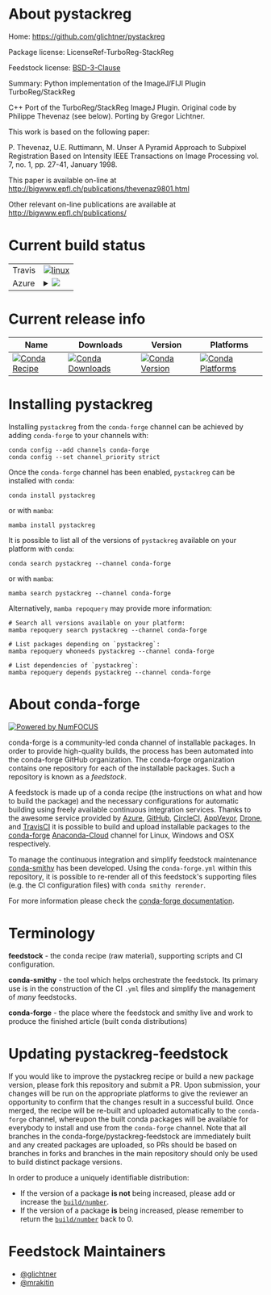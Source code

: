 About pystackreg
================

Home: https://github.com/glichtner/pystackreg

Package license: LicenseRef-TurboReg-StackReg

Feedstock license: [BSD-3-Clause](https://github.com/conda-forge/pystackreg-feedstock/blob/main/LICENSE.txt)

Summary: Python implementation of the ImageJ/FIJI Plugin TurboReg/StackReg

C++ Port of the TurboReg/StackReg ImageJ Plugin.
Original code by Philippe Thevenaz (see below).
Porting by Gregor Lichtner.

This work is based on the following paper:

P. Thevenaz, U.E. Ruttimann, M. Unser
A Pyramid Approach to Subpixel Registration Based on Intensity
IEEE Transactions on Image Processing
vol. 7, no. 1, pp. 27-41, January 1998.

This paper is available on-line at
http://bigwww.epfl.ch/publications/thevenaz9801.html

Other relevant on-line publications are available at
http://bigwww.epfl.ch/publications/


Current build status
====================


<table><tr>
    <td>Travis</td>
    <td>
      <a href="https://app.travis-ci.com/conda-forge/pystackreg-feedstock">
        <img alt="linux" src="https://img.shields.io/travis/com/conda-forge/pystackreg-feedstock/main.svg?label=Linux">
      </a>
    </td>
  </tr>
    
  <tr>
    <td>Azure</td>
    <td>
      <details>
        <summary>
          <a href="https://dev.azure.com/conda-forge/feedstock-builds/_build/latest?definitionId=10454&branchName=main">
            <img src="https://dev.azure.com/conda-forge/feedstock-builds/_apis/build/status/pystackreg-feedstock?branchName=main">
          </a>
        </summary>
        <table>
          <thead><tr><th>Variant</th><th>Status</th></tr></thead>
          <tbody><tr>
              <td>linux_64_numpy1.20python3.7.____cpython</td>
              <td>
                <a href="https://dev.azure.com/conda-forge/feedstock-builds/_build/latest?definitionId=10454&branchName=main">
                  <img src="https://dev.azure.com/conda-forge/feedstock-builds/_apis/build/status/pystackreg-feedstock?branchName=main&jobName=linux&configuration=linux_64_numpy1.20python3.7.____cpython" alt="variant">
                </a>
              </td>
            </tr><tr>
              <td>linux_64_numpy1.20python3.8.____73_pypy</td>
              <td>
                <a href="https://dev.azure.com/conda-forge/feedstock-builds/_build/latest?definitionId=10454&branchName=main">
                  <img src="https://dev.azure.com/conda-forge/feedstock-builds/_apis/build/status/pystackreg-feedstock?branchName=main&jobName=linux&configuration=linux_64_numpy1.20python3.8.____73_pypy" alt="variant">
                </a>
              </td>
            </tr><tr>
              <td>linux_64_numpy1.20python3.8.____cpython</td>
              <td>
                <a href="https://dev.azure.com/conda-forge/feedstock-builds/_build/latest?definitionId=10454&branchName=main">
                  <img src="https://dev.azure.com/conda-forge/feedstock-builds/_apis/build/status/pystackreg-feedstock?branchName=main&jobName=linux&configuration=linux_64_numpy1.20python3.8.____cpython" alt="variant">
                </a>
              </td>
            </tr><tr>
              <td>linux_64_numpy1.20python3.9.____73_pypy</td>
              <td>
                <a href="https://dev.azure.com/conda-forge/feedstock-builds/_build/latest?definitionId=10454&branchName=main">
                  <img src="https://dev.azure.com/conda-forge/feedstock-builds/_apis/build/status/pystackreg-feedstock?branchName=main&jobName=linux&configuration=linux_64_numpy1.20python3.9.____73_pypy" alt="variant">
                </a>
              </td>
            </tr><tr>
              <td>linux_64_numpy1.20python3.9.____cpython</td>
              <td>
                <a href="https://dev.azure.com/conda-forge/feedstock-builds/_build/latest?definitionId=10454&branchName=main">
                  <img src="https://dev.azure.com/conda-forge/feedstock-builds/_apis/build/status/pystackreg-feedstock?branchName=main&jobName=linux&configuration=linux_64_numpy1.20python3.9.____cpython" alt="variant">
                </a>
              </td>
            </tr><tr>
              <td>linux_64_numpy1.21python3.10.____cpython</td>
              <td>
                <a href="https://dev.azure.com/conda-forge/feedstock-builds/_build/latest?definitionId=10454&branchName=main">
                  <img src="https://dev.azure.com/conda-forge/feedstock-builds/_apis/build/status/pystackreg-feedstock?branchName=main&jobName=linux&configuration=linux_64_numpy1.21python3.10.____cpython" alt="variant">
                </a>
              </td>
            </tr><tr>
              <td>linux_aarch64_numpy1.20python3.7.____cpython</td>
              <td>
                <a href="https://dev.azure.com/conda-forge/feedstock-builds/_build/latest?definitionId=10454&branchName=main">
                  <img src="https://dev.azure.com/conda-forge/feedstock-builds/_apis/build/status/pystackreg-feedstock?branchName=main&jobName=linux&configuration=linux_aarch64_numpy1.20python3.7.____cpython" alt="variant">
                </a>
              </td>
            </tr><tr>
              <td>linux_aarch64_numpy1.20python3.8.____73_pypy</td>
              <td>
                <a href="https://dev.azure.com/conda-forge/feedstock-builds/_build/latest?definitionId=10454&branchName=main">
                  <img src="https://dev.azure.com/conda-forge/feedstock-builds/_apis/build/status/pystackreg-feedstock?branchName=main&jobName=linux&configuration=linux_aarch64_numpy1.20python3.8.____73_pypy" alt="variant">
                </a>
              </td>
            </tr><tr>
              <td>linux_aarch64_numpy1.20python3.8.____cpython</td>
              <td>
                <a href="https://dev.azure.com/conda-forge/feedstock-builds/_build/latest?definitionId=10454&branchName=main">
                  <img src="https://dev.azure.com/conda-forge/feedstock-builds/_apis/build/status/pystackreg-feedstock?branchName=main&jobName=linux&configuration=linux_aarch64_numpy1.20python3.8.____cpython" alt="variant">
                </a>
              </td>
            </tr><tr>
              <td>linux_aarch64_numpy1.20python3.9.____73_pypy</td>
              <td>
                <a href="https://dev.azure.com/conda-forge/feedstock-builds/_build/latest?definitionId=10454&branchName=main">
                  <img src="https://dev.azure.com/conda-forge/feedstock-builds/_apis/build/status/pystackreg-feedstock?branchName=main&jobName=linux&configuration=linux_aarch64_numpy1.20python3.9.____73_pypy" alt="variant">
                </a>
              </td>
            </tr><tr>
              <td>linux_aarch64_numpy1.20python3.9.____cpython</td>
              <td>
                <a href="https://dev.azure.com/conda-forge/feedstock-builds/_build/latest?definitionId=10454&branchName=main">
                  <img src="https://dev.azure.com/conda-forge/feedstock-builds/_apis/build/status/pystackreg-feedstock?branchName=main&jobName=linux&configuration=linux_aarch64_numpy1.20python3.9.____cpython" alt="variant">
                </a>
              </td>
            </tr><tr>
              <td>linux_aarch64_numpy1.21python3.10.____cpython</td>
              <td>
                <a href="https://dev.azure.com/conda-forge/feedstock-builds/_build/latest?definitionId=10454&branchName=main">
                  <img src="https://dev.azure.com/conda-forge/feedstock-builds/_apis/build/status/pystackreg-feedstock?branchName=main&jobName=linux&configuration=linux_aarch64_numpy1.21python3.10.____cpython" alt="variant">
                </a>
              </td>
            </tr><tr>
              <td>linux_ppc64le_numpy1.20python3.7.____cpython</td>
              <td>
                <a href="https://dev.azure.com/conda-forge/feedstock-builds/_build/latest?definitionId=10454&branchName=main">
                  <img src="https://dev.azure.com/conda-forge/feedstock-builds/_apis/build/status/pystackreg-feedstock?branchName=main&jobName=linux&configuration=linux_ppc64le_numpy1.20python3.7.____cpython" alt="variant">
                </a>
              </td>
            </tr><tr>
              <td>linux_ppc64le_numpy1.20python3.8.____73_pypy</td>
              <td>
                <a href="https://dev.azure.com/conda-forge/feedstock-builds/_build/latest?definitionId=10454&branchName=main">
                  <img src="https://dev.azure.com/conda-forge/feedstock-builds/_apis/build/status/pystackreg-feedstock?branchName=main&jobName=linux&configuration=linux_ppc64le_numpy1.20python3.8.____73_pypy" alt="variant">
                </a>
              </td>
            </tr><tr>
              <td>linux_ppc64le_numpy1.20python3.8.____cpython</td>
              <td>
                <a href="https://dev.azure.com/conda-forge/feedstock-builds/_build/latest?definitionId=10454&branchName=main">
                  <img src="https://dev.azure.com/conda-forge/feedstock-builds/_apis/build/status/pystackreg-feedstock?branchName=main&jobName=linux&configuration=linux_ppc64le_numpy1.20python3.8.____cpython" alt="variant">
                </a>
              </td>
            </tr><tr>
              <td>linux_ppc64le_numpy1.20python3.9.____73_pypy</td>
              <td>
                <a href="https://dev.azure.com/conda-forge/feedstock-builds/_build/latest?definitionId=10454&branchName=main">
                  <img src="https://dev.azure.com/conda-forge/feedstock-builds/_apis/build/status/pystackreg-feedstock?branchName=main&jobName=linux&configuration=linux_ppc64le_numpy1.20python3.9.____73_pypy" alt="variant">
                </a>
              </td>
            </tr><tr>
              <td>linux_ppc64le_numpy1.20python3.9.____cpython</td>
              <td>
                <a href="https://dev.azure.com/conda-forge/feedstock-builds/_build/latest?definitionId=10454&branchName=main">
                  <img src="https://dev.azure.com/conda-forge/feedstock-builds/_apis/build/status/pystackreg-feedstock?branchName=main&jobName=linux&configuration=linux_ppc64le_numpy1.20python3.9.____cpython" alt="variant">
                </a>
              </td>
            </tr><tr>
              <td>linux_ppc64le_numpy1.21python3.10.____cpython</td>
              <td>
                <a href="https://dev.azure.com/conda-forge/feedstock-builds/_build/latest?definitionId=10454&branchName=main">
                  <img src="https://dev.azure.com/conda-forge/feedstock-builds/_apis/build/status/pystackreg-feedstock?branchName=main&jobName=linux&configuration=linux_ppc64le_numpy1.21python3.10.____cpython" alt="variant">
                </a>
              </td>
            </tr><tr>
              <td>osx_64_numpy1.20python3.7.____cpython</td>
              <td>
                <a href="https://dev.azure.com/conda-forge/feedstock-builds/_build/latest?definitionId=10454&branchName=main">
                  <img src="https://dev.azure.com/conda-forge/feedstock-builds/_apis/build/status/pystackreg-feedstock?branchName=main&jobName=osx&configuration=osx_64_numpy1.20python3.7.____cpython" alt="variant">
                </a>
              </td>
            </tr><tr>
              <td>osx_64_numpy1.20python3.8.____73_pypy</td>
              <td>
                <a href="https://dev.azure.com/conda-forge/feedstock-builds/_build/latest?definitionId=10454&branchName=main">
                  <img src="https://dev.azure.com/conda-forge/feedstock-builds/_apis/build/status/pystackreg-feedstock?branchName=main&jobName=osx&configuration=osx_64_numpy1.20python3.8.____73_pypy" alt="variant">
                </a>
              </td>
            </tr><tr>
              <td>osx_64_numpy1.20python3.8.____cpython</td>
              <td>
                <a href="https://dev.azure.com/conda-forge/feedstock-builds/_build/latest?definitionId=10454&branchName=main">
                  <img src="https://dev.azure.com/conda-forge/feedstock-builds/_apis/build/status/pystackreg-feedstock?branchName=main&jobName=osx&configuration=osx_64_numpy1.20python3.8.____cpython" alt="variant">
                </a>
              </td>
            </tr><tr>
              <td>osx_64_numpy1.20python3.9.____73_pypy</td>
              <td>
                <a href="https://dev.azure.com/conda-forge/feedstock-builds/_build/latest?definitionId=10454&branchName=main">
                  <img src="https://dev.azure.com/conda-forge/feedstock-builds/_apis/build/status/pystackreg-feedstock?branchName=main&jobName=osx&configuration=osx_64_numpy1.20python3.9.____73_pypy" alt="variant">
                </a>
              </td>
            </tr><tr>
              <td>osx_64_numpy1.20python3.9.____cpython</td>
              <td>
                <a href="https://dev.azure.com/conda-forge/feedstock-builds/_build/latest?definitionId=10454&branchName=main">
                  <img src="https://dev.azure.com/conda-forge/feedstock-builds/_apis/build/status/pystackreg-feedstock?branchName=main&jobName=osx&configuration=osx_64_numpy1.20python3.9.____cpython" alt="variant">
                </a>
              </td>
            </tr><tr>
              <td>osx_64_numpy1.21python3.10.____cpython</td>
              <td>
                <a href="https://dev.azure.com/conda-forge/feedstock-builds/_build/latest?definitionId=10454&branchName=main">
                  <img src="https://dev.azure.com/conda-forge/feedstock-builds/_apis/build/status/pystackreg-feedstock?branchName=main&jobName=osx&configuration=osx_64_numpy1.21python3.10.____cpython" alt="variant">
                </a>
              </td>
            </tr><tr>
              <td>osx_arm64_numpy1.20python3.8.____cpython</td>
              <td>
                <a href="https://dev.azure.com/conda-forge/feedstock-builds/_build/latest?definitionId=10454&branchName=main">
                  <img src="https://dev.azure.com/conda-forge/feedstock-builds/_apis/build/status/pystackreg-feedstock?branchName=main&jobName=osx&configuration=osx_arm64_numpy1.20python3.8.____cpython" alt="variant">
                </a>
              </td>
            </tr><tr>
              <td>osx_arm64_numpy1.20python3.9.____cpython</td>
              <td>
                <a href="https://dev.azure.com/conda-forge/feedstock-builds/_build/latest?definitionId=10454&branchName=main">
                  <img src="https://dev.azure.com/conda-forge/feedstock-builds/_apis/build/status/pystackreg-feedstock?branchName=main&jobName=osx&configuration=osx_arm64_numpy1.20python3.9.____cpython" alt="variant">
                </a>
              </td>
            </tr><tr>
              <td>osx_arm64_numpy1.21python3.10.____cpython</td>
              <td>
                <a href="https://dev.azure.com/conda-forge/feedstock-builds/_build/latest?definitionId=10454&branchName=main">
                  <img src="https://dev.azure.com/conda-forge/feedstock-builds/_apis/build/status/pystackreg-feedstock?branchName=main&jobName=osx&configuration=osx_arm64_numpy1.21python3.10.____cpython" alt="variant">
                </a>
              </td>
            </tr><tr>
              <td>win_64_numpy1.20python3.7.____cpython</td>
              <td>
                <a href="https://dev.azure.com/conda-forge/feedstock-builds/_build/latest?definitionId=10454&branchName=main">
                  <img src="https://dev.azure.com/conda-forge/feedstock-builds/_apis/build/status/pystackreg-feedstock?branchName=main&jobName=win&configuration=win_64_numpy1.20python3.7.____cpython" alt="variant">
                </a>
              </td>
            </tr><tr>
              <td>win_64_numpy1.20python3.8.____73_pypy</td>
              <td>
                <a href="https://dev.azure.com/conda-forge/feedstock-builds/_build/latest?definitionId=10454&branchName=main">
                  <img src="https://dev.azure.com/conda-forge/feedstock-builds/_apis/build/status/pystackreg-feedstock?branchName=main&jobName=win&configuration=win_64_numpy1.20python3.8.____73_pypy" alt="variant">
                </a>
              </td>
            </tr><tr>
              <td>win_64_numpy1.20python3.8.____cpython</td>
              <td>
                <a href="https://dev.azure.com/conda-forge/feedstock-builds/_build/latest?definitionId=10454&branchName=main">
                  <img src="https://dev.azure.com/conda-forge/feedstock-builds/_apis/build/status/pystackreg-feedstock?branchName=main&jobName=win&configuration=win_64_numpy1.20python3.8.____cpython" alt="variant">
                </a>
              </td>
            </tr><tr>
              <td>win_64_numpy1.20python3.9.____73_pypy</td>
              <td>
                <a href="https://dev.azure.com/conda-forge/feedstock-builds/_build/latest?definitionId=10454&branchName=main">
                  <img src="https://dev.azure.com/conda-forge/feedstock-builds/_apis/build/status/pystackreg-feedstock?branchName=main&jobName=win&configuration=win_64_numpy1.20python3.9.____73_pypy" alt="variant">
                </a>
              </td>
            </tr><tr>
              <td>win_64_numpy1.20python3.9.____cpython</td>
              <td>
                <a href="https://dev.azure.com/conda-forge/feedstock-builds/_build/latest?definitionId=10454&branchName=main">
                  <img src="https://dev.azure.com/conda-forge/feedstock-builds/_apis/build/status/pystackreg-feedstock?branchName=main&jobName=win&configuration=win_64_numpy1.20python3.9.____cpython" alt="variant">
                </a>
              </td>
            </tr><tr>
              <td>win_64_numpy1.21python3.10.____cpython</td>
              <td>
                <a href="https://dev.azure.com/conda-forge/feedstock-builds/_build/latest?definitionId=10454&branchName=main">
                  <img src="https://dev.azure.com/conda-forge/feedstock-builds/_apis/build/status/pystackreg-feedstock?branchName=main&jobName=win&configuration=win_64_numpy1.21python3.10.____cpython" alt="variant">
                </a>
              </td>
            </tr>
          </tbody>
        </table>
      </details>
    </td>
  </tr>
</table>

Current release info
====================

| Name | Downloads | Version | Platforms |
| --- | --- | --- | --- |
| [![Conda Recipe](https://img.shields.io/badge/recipe-pystackreg-green.svg)](https://anaconda.org/conda-forge/pystackreg) | [![Conda Downloads](https://img.shields.io/conda/dn/conda-forge/pystackreg.svg)](https://anaconda.org/conda-forge/pystackreg) | [![Conda Version](https://img.shields.io/conda/vn/conda-forge/pystackreg.svg)](https://anaconda.org/conda-forge/pystackreg) | [![Conda Platforms](https://img.shields.io/conda/pn/conda-forge/pystackreg.svg)](https://anaconda.org/conda-forge/pystackreg) |

Installing pystackreg
=====================

Installing `pystackreg` from the `conda-forge` channel can be achieved by adding `conda-forge` to your channels with:

```
conda config --add channels conda-forge
conda config --set channel_priority strict
```

Once the `conda-forge` channel has been enabled, `pystackreg` can be installed with `conda`:

```
conda install pystackreg
```

or with `mamba`:

```
mamba install pystackreg
```

It is possible to list all of the versions of `pystackreg` available on your platform with `conda`:

```
conda search pystackreg --channel conda-forge
```

or with `mamba`:

```
mamba search pystackreg --channel conda-forge
```

Alternatively, `mamba repoquery` may provide more information:

```
# Search all versions available on your platform:
mamba repoquery search pystackreg --channel conda-forge

# List packages depending on `pystackreg`:
mamba repoquery whoneeds pystackreg --channel conda-forge

# List dependencies of `pystackreg`:
mamba repoquery depends pystackreg --channel conda-forge
```


About conda-forge
=================

[![Powered by
NumFOCUS](https://img.shields.io/badge/powered%20by-NumFOCUS-orange.svg?style=flat&colorA=E1523D&colorB=007D8A)](https://numfocus.org)

conda-forge is a community-led conda channel of installable packages.
In order to provide high-quality builds, the process has been automated into the
conda-forge GitHub organization. The conda-forge organization contains one repository
for each of the installable packages. Such a repository is known as a *feedstock*.

A feedstock is made up of a conda recipe (the instructions on what and how to build
the package) and the necessary configurations for automatic building using freely
available continuous integration services. Thanks to the awesome service provided by
[Azure](https://azure.microsoft.com/en-us/services/devops/), [GitHub](https://github.com/),
[CircleCI](https://circleci.com/), [AppVeyor](https://www.appveyor.com/),
[Drone](https://cloud.drone.io/welcome), and [TravisCI](https://travis-ci.com/)
it is possible to build and upload installable packages to the
[conda-forge](https://anaconda.org/conda-forge) [Anaconda-Cloud](https://anaconda.org/)
channel for Linux, Windows and OSX respectively.

To manage the continuous integration and simplify feedstock maintenance
[conda-smithy](https://github.com/conda-forge/conda-smithy) has been developed.
Using the ``conda-forge.yml`` within this repository, it is possible to re-render all of
this feedstock's supporting files (e.g. the CI configuration files) with ``conda smithy rerender``.

For more information please check the [conda-forge documentation](https://conda-forge.org/docs/).

Terminology
===========

**feedstock** - the conda recipe (raw material), supporting scripts and CI configuration.

**conda-smithy** - the tool which helps orchestrate the feedstock.
                   Its primary use is in the construction of the CI ``.yml`` files
                   and simplify the management of *many* feedstocks.

**conda-forge** - the place where the feedstock and smithy live and work to
                  produce the finished article (built conda distributions)


Updating pystackreg-feedstock
=============================

If you would like to improve the pystackreg recipe or build a new
package version, please fork this repository and submit a PR. Upon submission,
your changes will be run on the appropriate platforms to give the reviewer an
opportunity to confirm that the changes result in a successful build. Once
merged, the recipe will be re-built and uploaded automatically to the
`conda-forge` channel, whereupon the built conda packages will be available for
everybody to install and use from the `conda-forge` channel.
Note that all branches in the conda-forge/pystackreg-feedstock are
immediately built and any created packages are uploaded, so PRs should be based
on branches in forks and branches in the main repository should only be used to
build distinct package versions.

In order to produce a uniquely identifiable distribution:
 * If the version of a package **is not** being increased, please add or increase
   the [``build/number``](https://docs.conda.io/projects/conda-build/en/latest/resources/define-metadata.html#build-number-and-string).
 * If the version of a package **is** being increased, please remember to return
   the [``build/number``](https://docs.conda.io/projects/conda-build/en/latest/resources/define-metadata.html#build-number-and-string)
   back to 0.

Feedstock Maintainers
=====================

* [@glichtner](https://github.com/glichtner/)
* [@mrakitin](https://github.com/mrakitin/)

